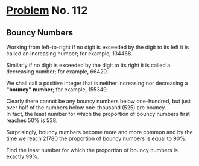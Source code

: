 # [Problem](https://projecteuler.net/problem=112) No. 112

## Bouncy Numbers

Working from left-to-right if no digit is exceeded by the digit to its left it is called an increasing number; for example, 134468.

Similarly if no digit is exceeded by the digit to its right it is called a decreasing number; for example, 66420.

We shall call a positive integer that is neither increasing nor decreasing a **"bouncy" number**; for example, 155349.

Clearly there cannot be any bouncy numbers below one-hundred, but just over half of the numbers below one-thousand (525) are bouncy.<br>
In fact, the least number for which the proportion of bouncy numbers first reaches 50% is 538.

Surprisingly, bouncy numbers become more and more common and by the time we reach 21780 the proportion of bouncy numbers is equal to 90%.

Find the least number for which the proportion of bouncy numbers is exactly 99%.
